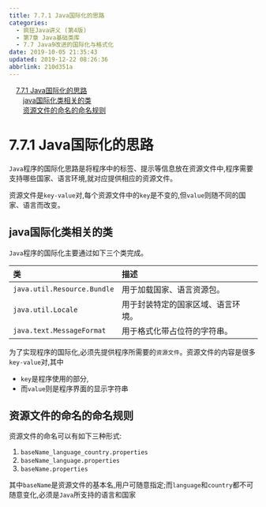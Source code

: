 ```yaml
---
title: 7.7.1 Java国际化的思路
categories: 
  - 疯狂Java讲义 (第4版)
  - 第7章 Java基础类库
  - 7.7 Java9改进的国际化与格式化
date: 2019-10-05 21:35:43
updated: 2019-12-22 08:26:36
abbrlink: 210d351a
---
```

<div id='my_toc'><a href="/JavaReadingNotes/210d351a/#7-7-1-Java国际化的思路" class="header_1">7.7.1 Java国际化的思路</a><br><a href="/JavaReadingNotes/210d351a/#java国际化类相关的类" class="header_2">java国际化类相关的类</a><br><a href="/JavaReadingNotes/210d351a/#资源文件的命名的命名规则" class="header_2">资源文件的命名的命名规则</a><br></div>
<style>.header_1{margin-left: 1em;}.header_2{margin-left: 2em;}.header_3{margin-left: 3em;}.header_4{margin-left: 4em;}.header_5{margin-left: 5em;}.header_6{margin-left: 6em;}</style>
<!--more-->
<script>if (navigator.platform.search('arm')==-1){document.getElementById('my_toc').style.display = 'none';}var e,p = document.getElementsByTagName('p');while (p.length>0) {e = p[0];e.parentElement.removeChild(e);}</script>

<!--end-->
<!--SSTStart-->
# 7.7.1 Java国际化的思路 #
`Java`程序的国际化思路是将程序中的标签、提示等信息放在资源文件中,程序需要支持哪些国家、语言环境,就对应提供相应的资源文件。

资源文件是`key-value`对,每个资源文件中的`key`是不变的,但`value`则随不同的国家、语言而改变。

## java国际化类相关的类 ##
`Java`程序的国际化主要通过如下三个类完成。

|类|描述|
|:---|:---|
|`java.util.Resource.Bundle`|用于加载国家、语言资源包。|
|`java.util.Locale`|用于封装特定的国家区域、语言环境。|
|`java.text.MessageFormat`|用于格式化带占位符的字符串。|

为了实现程序的国际化,必须先提供程序所需要的`资源文件`。资源文件的内容是很多`key-value`对,其中
- `key`是程序使用的部分,
- 而`value`则是程序界面的显示字符串

## 资源文件的命名的命名规则 ##
资源文件的命名可以有如下三种形式:
1. `baseName_language_country.properties`
2. `baseName_language.properties`
3. `baseName.properties`

其中`baseName`是资源文件的基本名,用户可随意指定;而`language`和`country`都不可随意变化,必须是`Java`所支持的语言和国家
<!--SSTStop-->

